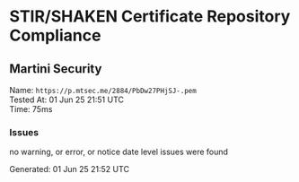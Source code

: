 # STIR/SHAKEN Certificate Repository Compliance

## Martini Security

Name: `https://p.mtsec.me/2884/PbDw27PHjSJ-.pem`\
Tested At: 01 Jun 25 21:51 UTC\
Time: 75ms

### Issues

no warning, or error, or notice date level issues were found

Generated: 01 Jun 25 21:52 UTC